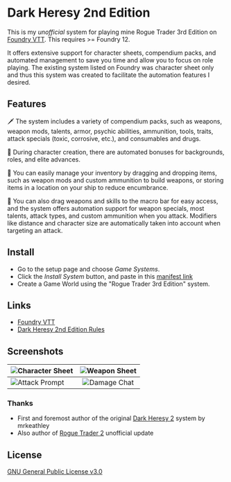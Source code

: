 # Dark Heresy 2nd Edition

This is my _unofficial_ system for playing mine Rogue Trader 3rd Edition on [Foundry VTT](https://foundryvtt.com/). This requires >= Foundry 12.

It offers extensive support for character sheets, compendium packs, and automated management to save you time and allow you to focus on role playing. The existing system listed on Foundry was character sheet only and thus this system was created to facilitate the automation features I desired.



## Features

🗡️ The system includes a variety of compendium packs, such as weapons, weapon mods, talents, armor, psychic abilities, ammunition, tools, traits, attack specials (toxic, corrosive, etc.), and consumables and drugs.

💪 During character creation, there are automated bonuses for backgrounds, roles, and elite advances.

🧰 You can easily manage your inventory by dragging and dropping items, such as weapon mods and custom ammunition to build weapons, or storing items in a location on your ship to reduce encumbrance.

🔫 You can also drag weapons and skills to the macro bar for easy access, and the system offers automation support for weapon specials, most talents, attack types, and custom ammunition when you attack. Modifiers like distance and character size are automatically taken into account when targeting an attack.


## Install
 - Go to the setup page and choose _Game Systems_.
 - Click the _Install System_ button, and paste in this [manifest link](https://github.com/MortarionUA/rogue-trader-3rd-vtt/system.json)
 - Create a Game World using the "Rogue Trader 3rd Edition" system.

## Links
  - [Foundry VTT](https://foundryvtt.com/)
  - [Dark Heresy 2nd Edition Rules](https://www.drivethrurpg.com/browse/pub/54/Cubicle-7-Entertainment-Ltd/subcategory/179_21610/Dark-Heresy-Second-Edition)

## Screenshots

| ![Character Sheet](.github/char_sheet.png)   | ![Weapon Sheet](.github/weapon_sheet.png) |
|:---------------------------------------------|:---:|
| ![Attack Prompt](.github/attack_prompt.png)  | ![Damage Chat](.github/damage_chat.png) |


### Thanks
- First and foremost author of the original [Dark Heresy 2](https://github.com/mrkeathley/dark-heresy-2nd-vtt/tree/main) system by mrkeathley
- Also author of [Rogue Trader 2](https://drive.google.com/drive/folders/1jzXQay3PSbPVBAATmuqPLHBvrghhq3bQ?usp=drive_link) unofficial update 

## License
[GNU General Public License v3.0](https://choosealicense.com/licenses/gpl-3.0/)
